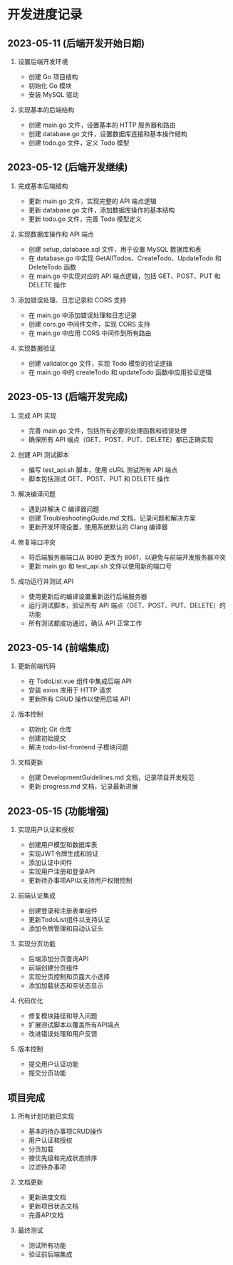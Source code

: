 # 开发进度记录

## 2023-05-11 (后端开发开始日期)

1. 设置后端开发环境
   - 创建 Go 项目结构
   - 初始化 Go 模块
   - 安装 MySQL 驱动

2. 实现基本的后端结构
   - 创建 main.go 文件，设置基本的 HTTP 服务器和路由
   - 创建 database.go 文件，设置数据库连接和基本操作结构
   - 创建 todo.go 文件，定义 Todo 模型

## 2023-05-12 (后端开发继续)

1. 完成基本后端结构
   - 更新 main.go 文件，实现完整的 API 端点逻辑
   - 更新 database.go 文件，添加数据库操作的基本结构
   - 更新 todo.go 文件，完善 Todo 模型定义

2. 实现数据库操作和 API 端点
   - 创建 setup_database.sql 文件，用于设置 MySQL 数据库和表
   - 在 database.go 中实现 GetAllTodos、CreateTodo、UpdateTodo 和 DeleteTodo 函数
   - 在 main.go 中实现对应的 API 端点逻辑，包括 GET、POST、PUT 和 DELETE 操作

3. 添加错误处理、日志记录和 CORS 支持
   - 在 main.go 中添加错误处理和日志记录
   - 创建 cors.go 中间件文件，实现 CORS 支持
   - 在 main.go 中应用 CORS 中间件到所有路由

4. 实现数据验证
   - 创建 validator.go 文件，实现 Todo 模型的验证逻辑
   - 在 main.go 中的 createTodo 和 updateTodo 函数中应用验证逻辑

## 2023-05-13 (后端开发完成)

1. 完成 API 实现
   - 完善 main.go 文件，包括所有必要的处理函数和错误处理
   - 确保所有 API 端点（GET、POST、PUT、DELETE）都已正确实现

2. 创建 API 测试脚本
   - 编写 test_api.sh 脚本，使用 cURL 测试所有 API 端点
   - 脚本包括测试 GET、POST、PUT 和 DELETE 操作

3. 解决编译问题
   - 遇到并解决 C 编译器问题
   - 创建 TroubleshootingGuide.md 文档，记录问题和解决方案
   - 更新开发环境设置，使用系统默认的 Clang 编译器

4. 修复端口冲突
   - 将后端服务器端口从 8080 更改为 8081，以避免与前端开发服务器冲突
   - 更新 main.go 和 test_api.sh 文件以使用新的端口号

5. 成功运行并测试 API
   - 使用更新后的编译设置重新运行后端服务器
   - 运行测试脚本，验证所有 API 端点（GET、POST、PUT、DELETE）的功能
   - 所有测试都成功通过，确认 API 正常工作

## 2023-05-14 (前端集成)

1. 更新前端代码
   - 在 TodoList.vue 组件中集成后端 API
   - 安装 axios 库用于 HTTP 请求
   - 更新所有 CRUD 操作以使用后端 API

2. 版本控制
   - 初始化 Git 仓库
   - 创建初始提交
   - 解决 todo-list-frontend 子模块问题

3. 文档更新
   - 创建 DevelopmentGuidelines.md 文档，记录项目开发规范
   - 更新 progress.md 文档，记录最新进展

## 2023-05-15 (功能增强)

1. 实现用户认证和授权
   - 创建用户模型和数据库表
   - 实现JWT令牌生成和验证
   - 添加认证中间件
   - 实现用户注册和登录API
   - 更新待办事项API以支持用户权限控制

2. 前端认证集成
   - 创建登录和注册表单组件
   - 更新TodoList组件以支持认证
   - 添加令牌管理和自动认证头

3. 实现分页功能
   - 后端添加分页查询API
   - 前端创建分页组件
   - 实现分页控制和页面大小选择
   - 添加加载状态和空状态显示

4. 代码优化
   - 修复模块路径和导入问题
   - 扩展测试脚本以覆盖所有API端点
   - 改进错误处理和用户反馈

5. 版本控制
   - 提交用户认证功能
   - 提交分页功能

## 项目完成

1. 所有计划功能已实现
   - 基本的待办事项CRUD操作
   - 用户认证和授权
   - 分页加载
   - 按优先级和完成状态排序
   - 过滤待办事项

2. 文档更新
   - 更新进度文档
   - 更新项目状态文档
   - 完善API文档

3. 最终测试
   - 测试所有功能
   - 验证前后端集成

